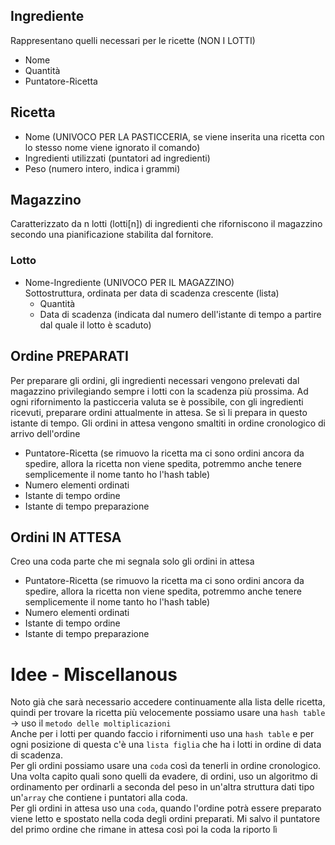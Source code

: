 ## Ingrediente
Rappresentano quelli necessari per le ricette (NON I LOTTI)
- Nome
- Quantità
- Puntatore-Ricetta

## Ricetta
- Nome (UNIVOCO PER LA PASTICCERIA, se viene inserita una ricetta con lo stesso nome viene ignorato il comando)
- Ingredienti utilizzati (puntatori ad ingredienti)
- Peso (numero intero, indica i grammi)

## Magazzino
Caratterizzato da n lotti (lotti[n]) di ingredienti che riforniscono il magazzino secondo una pianificazione stabilita dal fornitore.
### Lotto
- Nome-Ingrediente (UNIVOCO PER IL MAGAZZINO) \
Sottostruttura, ordinata per data di scadenza crescente (lista)
    - Quantità
    - Data di scadenza (indicata dal numero dell'istante di tempo a partire dal quale il lotto è scaduto)

## Ordine PREPARATI
Per preparare gli ordini, gli ingredienti necessari vengono prelevati dal magazzino privilegiando sempre i lotti con la scadenza più prossima. Ad ogni rifornimento la pasticceria valuta se è possibile, con gli ingredienti ricevuti, preparare ordini attualmente in attesa. Se sì li prepara in questo istante di tempo. Gli ordini in attesa vengono smaltiti in ordine cronologico di arrivo dell'ordine
- Puntatore-Ricetta (se rimuovo la ricetta ma ci sono ordini ancora da spedire, allora la ricetta non viene spedita, potremmo anche tenere semplicemente il nome tanto ho l'hash table)
- Numero elementi ordinati
- Istante di tempo ordine
- Istante di tempo preparazione

## Ordini IN ATTESA
Creo una coda parte che mi segnala solo gli ordini in attesa
- Puntatore-Ricetta (se rimuovo la ricetta ma ci sono ordini ancora da spedire, allora la ricetta non viene spedita, potremmo anche tenere semplicemente il nome tanto ho l'hash table)
- Numero elementi ordinati
- Istante di tempo ordine
- Istante di tempo preparazione


# Idee - Miscellanous
Noto già che sarà necessario accedere continuamente alla lista delle ricetta, quindi per trovare la ricetta più velocemente possiamo usare una `hash table` -> uso il `metodo delle moltiplicazioni` \
Anche per i lotti per quando faccio i rifornimenti uso una `hash table` e per ogni posizione di questa c'è una `lista figlia` che ha i lotti in ordine di data di scadenza. \
Per gli ordini possiamo usare una `coda` così da tenerli in ordine cronologico.
Una volta capito quali sono quelli da evadere, di ordini, uso un algoritmo di ordinamento per ordinarli a seconda del peso in un'altra struttura dati tipo un'`array` che contiene i puntatori alla coda. \
Per gli ordini in attesa uso una `coda`, quando l'ordine potrà essere preparato viene letto e spostato nella coda degli ordini preparati. Mi salvo il puntatore del primo ordine che rimane in attesa così poi la coda la riporto lì